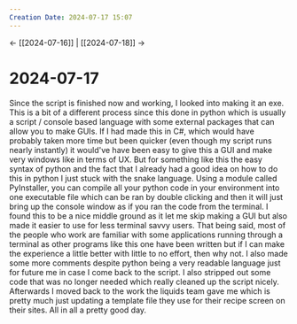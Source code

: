 ```yaml
---
Creation Date: 2024-07-17 15:07
---
```


<- [[2024-07-16]] | [[2024-07-18]]  ->

# 2024-07-17
Since the script is finished now and working, I looked into making it an exe.
This is a bit of a different process since this done in python which is usually
a script / console based language with some external packages that can allow you
to make GUIs. If I had made this in C#, which would have probably taken more
time but been quicker (even though my script runs nearly instantly) it would've
have been easy to give this a GUI and make very windows like in terms of UX. But
for something like this the easy syntax of python and the fact that I already
had a good idea on how to do this in python I just stuck with the snake
language. Using a module called PyInstaller, you can compile all your python
code in your environment into one executable file which can be ran by double
clicking and then it will just bring up the console window as if you ran the
code from the terminal. I found this to be a nice middle ground as it let me
skip making a GUI but also made it easier to use for less terminal savvy users.
That being said, most of the people who work are familiar with some applications
running through a terminal as other programs like this one have been written but
if I can make the experience a little better with little to no effort, then why
not. I also made some more comments despite python being a very readable
language just for future me in case I come back to the script. I also stripped
out some code that was no longer needed which really cleaned up the script
nicely. Afterwards I moved back to the work the liquids team gave me which is
pretty much just updating a template file they use for their recipe screen on
their sites. All in all a pretty good day.